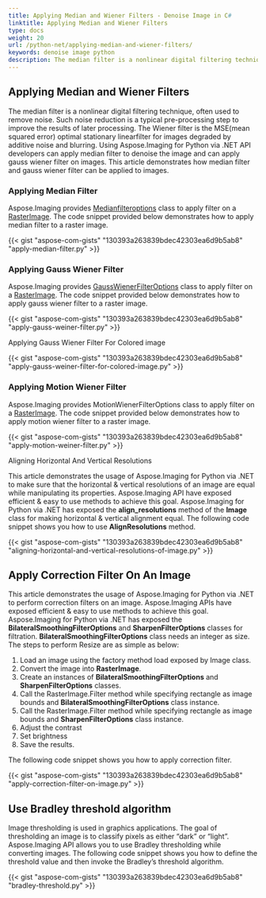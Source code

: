 ```yaml
---
title: Applying Median and Wiener Filters - Denoise Image in C#
linktitle: Applying Median and Wiener Filters
type: docs
weight: 20
url: /python-net/applying-median-and-wiener-filters/
keywords: denoise image python
description: The median filter is a nonlinear digital filtering technique, often used to remove noise. Using Python Image Processing Library developers can apply median filter to denoise the image and can apply gauss wiener filter on images.
---
```


## **Applying Median and Wiener Filters**
The median filter is a nonlinear digital filtering technique, often used to remove noise. Such noise reduction is a typical pre-processing step to improve the results of later processing. The Wiener filter is the MSE(mean squared error) optimal stationary linearfilter for images degraded by additive noise and blurring. Using Aspose.Imaging for Python via .NET API developers can apply median filter to denoise the image and can apply gauss wiener filter on images. This article demonstrates how median filter and gauss wiener filter can be applied to images.

### **Applying Median Filter**
Aspose.Imaging provides [Medianfilteroptions](https://reference.aspose.com/imaging/python-net/aspose.imaging.imagefilters.filteroptions/medianfilteroptions) class to apply filter on a [RasterImage](https://reference.aspose.com/imaging/python-net/aspose.imaging/rasterimage). The code snippet provided below demonstrates how to apply median filter to a raster image.

{{< gist "aspose-com-gists" "130393a263839bdec42303ea6d9b5ab8" "apply-median-filter.py" >}}

### **Applying Gauss Wiener Filter**
Aspose.Imaging provides [GaussWienerFilterOptions](https://reference.aspose.com/imaging/python-net/aspose.imaging.imagefilters.filteroptions/gausswienerfilteroptions) class to apply filter on a [RasterImage](https://reference.aspose.com/imaging/python-net/aspose.imaging/rasterimage). The code snippet provided below demonstrates how to apply gauss wiener filter to a raster image.

{{< gist "aspose-com-gists" "130393a263839bdec42303ea6d9b5ab8" "apply-gauss-weiner-filter.py" >}}

Applying Gauss Wiener Filter For Colored image

{{< gist "aspose-com-gists" "130393a263839bdec42303ea6d9b5ab8" "apply-gauss-weiner-filter-for-colored-image.py" >}}

### **Applying Motion Wiener Filter**
Aspose.Imaging provides MotionWienerFilterOptions class to apply filter on a [RasterImage](https://reference.aspose.com/imaging/python-net/aspose.imaging/rasterimage). The code snippet provided below demonstrates how to apply motion wiener filter to a raster image.

{{< gist "aspose-com-gists" "130393a263839bdec42303ea6d9b5ab8" "apply-motion-weiner-filter.py" >}}

Aligning Horizontal And Vertical Resolutions

This article demonstrates the usage of Aspose.Imaging for Python via .NET to make sure that the horizontal & vertical resolutions of an image are equal while manipulating its properties. Aspose.Imaging API have exposed efficient & easy to use methods to achieve this goal. Aspose.Imaging for Python via .NET has exposed the **align_resolutions** method of the **Image** class for making horizontal & vertical alignment equal. The following code snippet shows you how to use **AlignResolutions** method.

{{< gist "aspose-com-gists" "130393a263839bdec42303ea6d9b5ab8" "aligning-horizontal-and-vertical-resolutions-of-image.py" >}}

## **Apply Correction Filter On An Image**
This article demonstrates the usage of Aspose.Imaging for Python via .NET to perform correction filters on an image. Aspose.Imaging APIs have exposed efficient & easy to use methods to achieve this goal. Aspose.Imaging for Python via .NET has exposed the **BilateralSmoothingFilterOptions** and **SharpenFilterOptions** classes for filtration. **BilateralSmoothingFilterOptions** class needs an integer as size. The steps to perform Resize are as simple as below:

1. Load an image using the factory method load exposed by Image class.
1. Convert the image into **RasterImage**.
1. Create an instances of **BilateralSmoothingFilterOptions** and **SharpenFilterOptions** classes.
1. Call the RasterImage.Filter method while specifying rectangle as image bounds and **BilateralSmoothingFilterOptions** class instance.
1. Call the RasterImage.Filter method while specifying rectangle as image bounds and **SharpenFilterOptions** class instance.
1. Adjust the contrast
1. Set brightness
1. Save the results.

The following code snippet shows you how to apply correction filter.

{{< gist "aspose-com-gists" "130393a263839bdec42303ea6d9b5ab8" "apply-correction-filter-on-image.py" >}}

## **Use Bradley threshold algorithm**
Image thresholding is used in graphics applications. The goal of thresholding an image is to classify pixels as either “dark” or “light”. Aspose.Imaging API allows you to use Bradley thresholding while converting images. The following code snippet shows you how to define the threshold value and then invoke the Bradley’s threshold algorithm.

{{< gist "aspose-com-gists" "130393a263839bdec42303ea6d9b5ab8" "bradley-threshold.py" >}}
